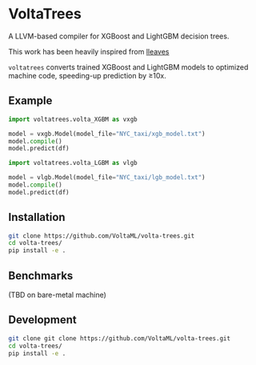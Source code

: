 # VoltaTrees 

A LLVM-based compiler for XGBoost and LightGBM decision trees.

This work has been heavily inspired from [lleaves](https://github.com/siboehm/lleaves)

`voltatrees` converts trained XGBoost and LightGBM models to optimized machine code, speeding-up prediction by ≥10x.

## Example

```python
import voltatrees.volta_XGBM as vxgb

model = vxgb.Model(model_file="NYC_taxi/xgb_model.txt")
model.compile()
model.predict(df)
```

```python
import voltatrees.volta_LGBM as vlgb

model = vlgb.Model(model_file="NYC_taxi/lgb_model.txt")
model.compile()
model.predict(df)
```


## Installation
```bash
git clone https://github.com/VoltaML/volta-trees.git
cd volta-trees/
pip install -e .
```

## Benchmarks

(TBD on bare-metal machine)

## Development 

```bash
git clone git clone https://github.com/VoltaML/volta-trees.git
cd volta-trees/
pip install -e .
```
